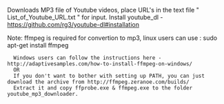 Downloads MP3 file of Youtube videos, place URL's in the text file " List_of_Youtube_URL.txt " for input.
 Install youtube_dl - https://github.com/rg3/youtube-dl#installation

Note: ffmpeg is required for convertion to mp3, linux users can use : sudo apt-get install ffmpeg

      Windows users can follow the instructions here - http://adaptivesamples.com/how-to-install-ffmpeg-on-windows/
      OR
      If you don't want to bother with setting up PATH, you can just download the archive from http://ffmpeg.zeranoe.com/builds/
      Extract it and copy ffprobe.exe & ffmpeg.exe to the folder youtube_mp3_downloader.
